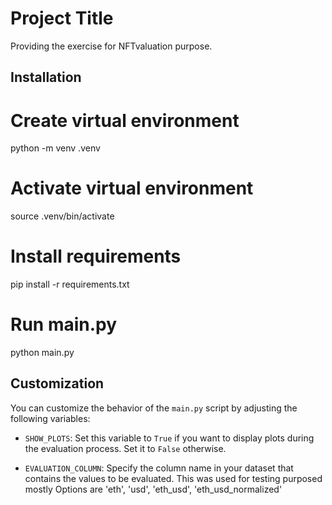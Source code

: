 # Project Title

Providing the exercise for NFTvaluation purpose.

## Installation

# Create virtual environment
python -m venv .venv

# Activate virtual environment
source .venv/bin/activate

# Install requirements
pip install -r requirements.txt

# Run main.py
python main.py

## Customization

You can customize the behavior of the `main.py` script by adjusting the following variables:

- `SHOW_PLOTS`: Set this variable to `True` if you want to display plots during the evaluation process. Set it to `False` otherwise.

- `EVALUATION_COLUMN`: Specify the column name in your dataset that contains the values to be evaluated. This was used for testing purposed mostly Options are 'eth', 'usd', 'eth_usd', 'eth_usd_normalized'

